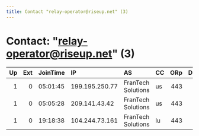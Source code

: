 ```yaml
---
title: Contact "relay-operator@riseup.net" (3)
---
```


# Contact: "relay-operator@riseup.net" (3)

|   Up |   Ext | JoinTime   | IP             | AS                 | CC   |   ORp |   Dirp | OS    | Version   | Nickname          |   eFamMembers |
|-----:|------:|:-----------|:---------------|:-------------------|:-----|------:|-------:|:------|:----------|:------------------|--------------:|
|    1 |     0 | 05:01:45   | 199.195.250.77 | FranTech Solutions | us   |   443 |     80 | Linux | 0.3.1.9   | UnvisitedNativity |             3 |
|    1 |     0 | 05:05:28   | 209.141.43.42  | FranTech Solutions | us   |   443 |     80 | Linux | 0.3.1.9   | BlingDawdler      |             3 |
|    1 |     0 | 19:18:38   | 104.244.73.161 | FranTech Solutions | lu   |   443 |     80 | Linux | 0.3.1.9   | NeutronBonus      |             3 |
